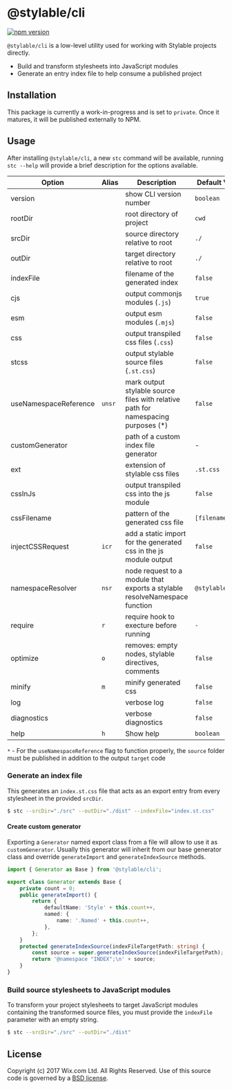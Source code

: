 # @stylable/cli

[![npm version](https://img.shields.io/npm/v/@stylable/cli.svg)](https://www.npmjs.com/package/@stylable/cli)

`@stylable/cli` is a low-level utility used for working with Stylable projects directly.

- Build and transform stylesheets into JavaScript modules
- Generate an entry index file to help consume a published project

## Installation

This package is currently a work-in-progress and is set to `private`. Once it matures, it will be published externally to NPM.

## Usage

After installing `@stylable/cli`, a new `stc` command will be available, running `stc --help` will provide a brief description for the options available.

| Option                | Alias  | Description                                                                        | Default Value    |
| --------------------- | ------ | ---------------------------------------------------------------------------------- | ---------------- |
| version               |        | show CLI version number                                                            | `boolean`        |
| rootDir               |        | root directory of project                                                          | `cwd`            |
| srcDir                |        | source directory relative to root                                                  | `./`             |
| outDir                |        | target directory relative to root                                                  | `./`             |
| indexFile             |        | filename of the generated index                                                    | `false`          |
| cjs                   |        | output commonjs modules (`.js`)                                                    | `true`           |
| esm                   |        | output esm modules (`.mjs`)                                                        | `false`          |
| css                   |        | output transpiled css files (`.css`)                                               | `false`          |
| stcss                 |        | output stylable source files (`.st.css`)                                           | `false`          |
| useNamespaceReference | `unsr` | mark output stylable source files with relative path for namespacing purposes (\*) | `false`          |
| customGenerator       |        | path of a custom index file generator                                              | -                |
| ext                   |        | extension of stylable css files                                                    | `.st.css`        |
| cssInJs               |        | output transpiled css into the js module                                           | `false`          |
| cssFilename           |        | pattern of the generated css file                                                  | `[filename].css` |
| injectCSSRequest      | `icr`  | add a static import for the generated css in the js module output                  | `false`          |
| namespaceResolver     | `nsr`  | node request to a module that exports a stylable resolveNamespace function         | `@stylable/node` |
| require               | `r`    | require hook to execture before running                                            | `-`              |
| optimize              | `o`    | removes: empty nodes, stylable directives, comments                                | `false`          |
| minify                | `m`    | minify generated css                                                               | `false`          |
| log                   |        | verbose log                                                                        | `false`          |
| diagnostics           |        | verbose diagnostics                                                                | `false`          |
| help                  | `h`    | Show help                                                                          | `boolean`        |

`*` - For the `useNamespaceReference` flag to function properly, the `source` folder must be published in addition to the output `target` code

### Generate an index file

This generates an `index.st.css` file that acts as an export entry from every stylesheet in the provided `srcDir`.

```sh
$ stc --srcDir="./src" --outDir="./dist" --indexFile="index.st.css"
```

#### Create custom generator

Exporting a `Generator` named export class from a file will allow to use it as `customGenerator`.
Usually this generator will inherit from our base generator class and override `generateImport` and `generateIndexSource` methods.

```ts
import { Generator as Base } from '@stylable/cli';

export class Generator extends Base {
    private count = 0;
    public generateImport() {
        return {
            defaultName: 'Style' + this.count++,
            named: {
                name: '.Named' + this.count++,
            },
        };
    }
    protected generateIndexSource(indexFileTargetPath: string) {
        const source = super.generateIndexSource(indexFileTargetPath);
        return '@namespace "INDEX";\n' + source;
    }
}

```

### Build source stylesheets to JavaScript modules

To transform your project stylesheets to target JavaScript modules containing the transformed source files, you must provide the `indexFile` parameter with an empty string.

```sh
$ stc --srcDir="./src" --outDir="./dist"
```

## License

Copyright (c) 2017 Wix.com Ltd. All Rights Reserved. Use of this source code is governed by a [BSD license](./LICENSE).
